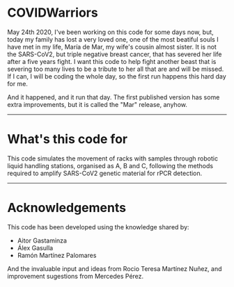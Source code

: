 # COVIDWarriors

May 24th 2020, I've been working on this code for some days now, but, today my family has lost a very loved one, one of the most beatiful souls I have met in my life, María de Mar, my wife's cousin almost sister. It is not the SARS-CoV2, but triple negative breast cancer, that has severed her life after a five years fight. I want this code to help fight another beast that is severing too many lives to be a tribute to her all that are and will be missed. If I can, I will be coding the whole day, so the first run happens this hard day for me.

And it happened, and it run that day. The first published version has some extra improvements, but it is called the "Mar" release, anyhow.

--------------
# What's this code for

This code simulates the movement of racks with samples through robotic liquid handling stations, organised as A, B and C, following the methods required to amplify SARS-CoV2 genetic material for rPCR detection.

--------------
# Acknowledgements

This code has been developed using the knowledge shared by:

- Aitor Gastaminza
- Álex Gasulla
- Ramón Martínez Palomares

And the invaluable input and ideas from Rocio Teresa Martínez Nuñez, and improvement sugestions from Mercedes Pérez.

